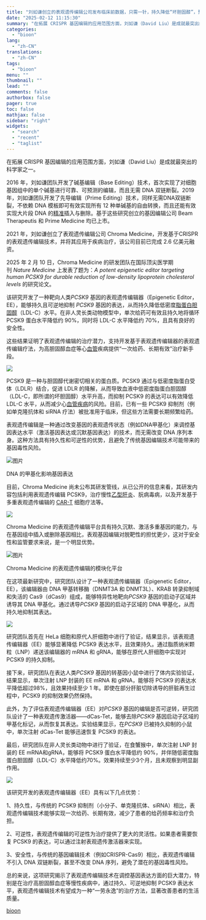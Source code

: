 ```yaml
---
title: "刘如谦创立的表观遗传编辑公司发布临床前数据，只需一针，持久降低“坏胆固醇”，预防心脏病风险"
date: "2025-02-12 11:15:30"
summary: "在拓展 CRISPR 基因编辑的应用范围方面，刘如谦（David Liu）是成就最突出的科学家之一。..."
categories:
  - "bioon"
lang:
  - "zh-CN"
translations:
  - "zh-CN"
tags:
  - "bioon"
menu: ""
thumbnail: ""
lead: ""
comments: false
authorbox: false
pager: true
toc: false
mathjax: false
sidebar: "right"
widgets:
  - "search"
  - "recent"
  - "taglist"
---
```


在拓展 CRISPR 基因编辑的应用范围方面，刘如谦（David Liu）是成就最突出的科学家之一。

2016 年，刘如谦团队开发了碱基编辑（Base Editing）技术，首次实现了对细胞基因组中的单个碱基进行可靠、可预测的编辑，而且无需 DNA 双链断裂。2019 年，刘如谦团队开发了先导编辑（Prime Editing）技术，同样无需DNA双链断裂，不依赖 DNA 模板即可有效实现所有 12 种单碱基的自由转换，而且还能有效实现大片段 DNA 的[精准](https://www.medsci.cn/search?q=%E7%B2%BE%E5%87%86)插入与删除。基于这些研究创立的基因编辑公司 Beam Therapeutis 和 Prime Medicine 均已上市。

2021 年，刘如谦创立了表观遗传编辑公司 Chroma Medicine，开发基于CRISPR的表观遗传编辑技术，并将其应用于疾病治疗，该公司目前已完成 2.6 亿美元融资。

2025 年 2 月 10 日，Chroma Medicine 的研发团队在国际顶尖医学期刊 *Nature Medicine* 上发表了题为：*A potent epigenetic editor targeting human PCSK9 for durable reduction of low-density lipoprotein cholesterol levels* 的研究论文。

该研究开发了一种靶向人类*PCSK9* 基因的表观遗传编辑器（Epigenetic Editor，EE），能够持久且可逆地抑制 *PCSK9* 基因的表达，从而持久降低低密度[脂蛋白](https://www.medsci.cn/topic/show?id=5a3b8441438)[胆固醇](https://www.medsci.cn/search?q=%E8%83%86%E5%9B%BA%E9%86%87)（LDL-C）水平。在非人灵长类动物模型中，单次给药可有效且持久地将循环 PCSK9 蛋白水平降低约 90%，同时将 LDL-C 水平降低约 70%，且具有良好的安全性。

这些结果证明了表观遗传编辑的治疗潜力，支持开发基于表观遗传编辑器的表观遗传编辑疗法，为高胆固醇血症等心[血管](https://www.medsci.cn/guideline/list.do?q=%E8%A1%80%E7%AE%A1)疾病提供“一次给药、长期有效”治疗新手段。

![](https://msimg.bioon.com/bioon-com/20241101/a5e49c8537e04541af54be58aa33875b-0iy9ps2H914V.jpg)

PCSK9 是一种与胆固醇代谢密切相关的蛋白质。PCSK9 通过与低密度脂蛋白受体（LDLR）结合，促进 LDLR 的降解，从而导致血液中低密度脂蛋白胆固醇（LDL-C，即所谓的坏胆固醇）水平升高，而抑制 PCSK9 的表达可以有效降低 LDL-C 水平，从而减少心[血管疾病](https://www.medsci.cn/topic/show?id=bb6f89e145a)的风险。目前，已有一些 PCSK9 抑制剂（例如单克隆抗体和 siRNA 疗法）被批准用于临床，但这些方法需要长期频繁给药。

表观遗传编辑是一种通过改变基因的表观遗传状态（例如DNA甲基化）来调控基因表达水平（激活基因表达或沉默基因表达）的技术，而无需改变 DNA 序列本身。这种方法具有持久性和可逆性的优势，且避免了传统基因编辑技术可能带来的基因毒性风险。

![图片](https://msimg.bioon.com/bioon-com/20241101/fab3cd7ed18b46bfa3ac0c8ff9954767-FOKQumN28SEh.jpg)

DNA 的甲基化影响基因表达

目前，Chroma Medicine 尚未公布其研发管线，从已公开的信息来看，其研发内容包括利用表观遗传编辑 PCSK9，治疗慢性[乙型肝炎](https://www.medsci.cn/topic/show?id=1a942339426)、朊病毒病，以及开发基于多重表观遗传编辑的 [CAR-T](https://www.medsci.cn/search?q=CAR-T) 细胞疗法等。

![](https://msimg.bioon.com/bioon-com/20241101/db9b198bf6784eaba1b0af9423202335-YVcSHFVHhPq6.jpg)

Chroma Medicine 的表观遗传编辑平台具有持久沉默、激活多重基因的能力，与在基因组中插入或删除基因相比，表观基因编辑对脱靶性的担忧更少，这对于安全性和监管要求来说，是一个明显优势。

![图片](https://msimg.bioon.com/bioon-com/20241101/1511c4bf0f4e473e86bf9d5e67f8c5bd-unwtWo32wysH.jpg)

Chroma Medicine 的表观遗传编辑的模块化平台

在这项最新研究中，研究团队设计了一种表观遗传编辑器（Epigenetic Editor，EE），该编辑器由 DNA 甲基转移酶（DNMT3A 和 DNMT3L）、KRAB 转录抑制域和失活的 Cas9（dCas9）组成，能够特异性地靶向*PCSK9*  基因的启动子区域并诱导其 DNA 甲基化。通过诱导*PCSK9*  基因的启动子区域的 DNA 甲基化，从而持久地抑制其表达。

![](https://msimg.bioon.com/bioon-com/20241101/656d76ff890341d1af03e8ffd3d779de-2emJyk6VJYZP.jpg)

研究团队首先在 HeLa 细胞和原代人肝细胞中进行了验证，结果显示，该表观遗传编辑器（EE）能够显著降低 PCSK9 表达水平，且效果持久。通过脂质纳米颗粒（LNP）递送该编辑器的 mRNA 和 gRNA，能够在原代人肝细胞中实现对 PCSK9 的持久抑制。

接下来，研究团队在表达人类*PCSK9*  基因的转基因小鼠中进行了体内实验验证，结果显示，单次注射 LNP 封装的 EE mRNA 和 gRNA，能够将 PCSK9 的表达水平降低超过98%，且效果持续至少 1 年。即使在部分肝脏切除诱导的肝脏再生过程中，PCSK9 的抑制效果仍然保持。

此外，为了评估表观遗传编辑器（EE）对*PCSK9* 基因的编辑是否可逆转，研究团队设计了一种表观遗传激活器——dCas-Tet，能够去除*PCSK9* 基因启动子区域的甲基化标记，从而恢复其表达。实验结果显示，在*PCSK9* 已被持久抑制的小鼠中，单次注射 dCas-Tet 能够迅速恢复 PCSK9 的表达。

最后，研究团队在非人灵长类动物中进行了验证，在食蟹猴中，单次注射 LNP 封装的 EE mRNA和gRNA，能够将 PCSK9 蛋白水平降低约 90%，并伴随低密度脂蛋白胆固醇（LDL-C）水平降低约70%。效果持续至少3个月，且未观察到明显副作用。

![](https://msimg.bioon.com/bioon-com/20241101/48f19fa00e0649ef92385158f17faee2-QeewwFzmlqGH.jpg)

该研究开发的表观遗传编辑器（EE）具有以下几点优势：

1、持久性，与传统的 PCSK9 抑制剂（小分子、单克隆抗体、siRNA）相比，表观遗传编辑技术能够实现一次给药、长期有效，减少了患者的给药频率和治疗负担。

2、可逆性，表观遗传编辑的可逆性为治疗提供了更大的灵活性。如果患者需要恢复 PCSK9 的表达，可以通过注射表观遗传激活器来实现。

3、安全性，与传统的基因编辑技术（例如CRISPR-Cas9）相比，表观遗传编辑不引入 DNA 双链断裂，甚至不改变 DNA 序列，避免了潜在的基因毒性风险。

总的来说，这项研究揭示了表观遗传编辑技术在调控基因表达方面的巨大潜力，特别是在治疗高胆固醇血症等慢性疾病中，通过持久、可逆地抑制 PCSK9 表达水平，表观遗传编辑技术有望成为一种“一劳永逸”的治疗方法，显著改善患者的生活质量。

[bioon](http://news.bioon.com/article/2ef486283e70.html)
